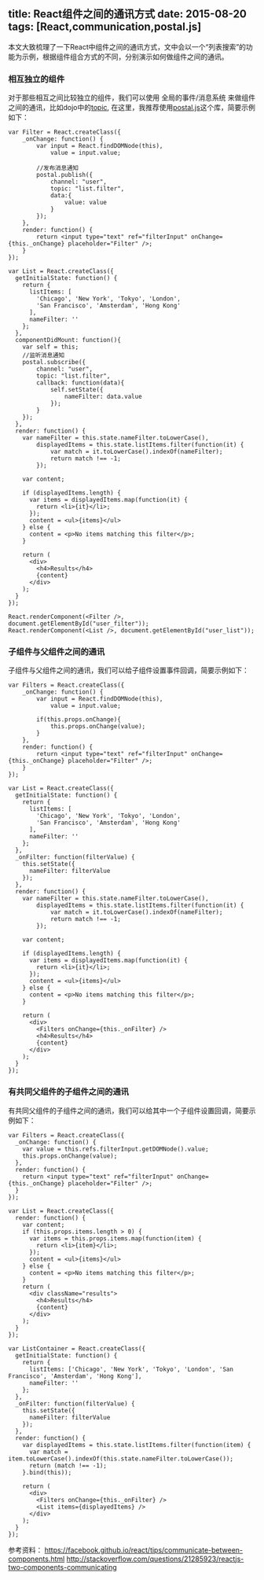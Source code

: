 title: React组件之间的通讯方式
date: 2015-08-20
tags: [React,communication,postal.js]
---

本文大致梳理了一下React中组件之间的通讯方式，文中会以一个“列表搜索”的功能为示例，根据组件组合方式的不同，分别演示如何做组件之间的通讯。

### 相互独立的组件
对于那些相互之间比较独立的组件，我们可以使用 全局的事件/消息系统 来做组件之间的通讯，比如dojo中的[topic](https://github.com/dojo/dojo/blob/master/topic.js "dojo/topic"), 在这里，我推荐使用[postal.js](https://github.com/postaljs/postal.js "postal.js")这个库，简要示例如下：

    var Filter = React.createClass({
        _onChange: function() {
            var input = React.findDOMNode(this),
                value = input.value;

            //发布消息通知
            postal.publish({
                channel: "user",
                topic: "list.filter",
                data:{
                    value: value
                }
            });
        },
        render: function() {
            return <input type="text" ref="filterInput" onChange={this._onChange} placeholder="Filter" />;
        }
    });

    var List = React.createClass({
      getInitialState: function() {
        return {
          listItems: [
            'Chicago', 'New York', 'Tokyo', 'London',
            'San Francisco', 'Amsterdam', 'Hong Kong'
          ],
          nameFilter: ''
        };
      },
      componentDidMount: function(){
        var self = this;
        //监听消息通知
        postal.subscribe({
            channel: "user",
            topic: "list.filter",
            callback: function(data){
                self.setState({
                    nameFilter: data.value
                });
            }
        });
      },
      render: function() {
        var nameFilter = this.state.nameFilter.toLowerCase(),
            displayedItems = this.state.listItems.filter(function(it) {
                var match = it.toLowerCase().indexOf(nameFilter);
                return match !== -1;
            });

        var content;

        if (displayedItems.length) {
          var items = displayedItems.map(function(it) {
            return <li>{it}</li>;
          });
          content = <ul>{items}</ul>
        } else {
          content = <p>No items matching this filter</p>;
        }

        return (
          <div>
            <h4>Results</h4>
            {content}
          </div>
        );
      }
    });

    React.renderComponent(<Filter />, document.getElementById("user_filter"));
    React.renderComponent(<List />, document.getElementById("user_list"));

### 子组件与父组件之间的通讯
子组件与父组件之间的通讯，我们可以给子组件设置事件回调，简要示例如下：

    var Filters = React.createClass({
        _onChange: function() {
            var input = React.findDOMNode(this),
                value = input.value;

            if(this.props.onChange){
                this.props.onChange(value);
            }
        },
        render: function() {
            return <input type="text" ref="filterInput" onChange={this._onChange} placeholder="Filter" />;
        }
    });

    var List = React.createClass({
      getInitialState: function() {
        return {
          listItems: [
            'Chicago', 'New York', 'Tokyo', 'London',
            'San Francisco', 'Amsterdam', 'Hong Kong'
          ],
          nameFilter: ''
        };
      },
      _onFilter: function(filterValue) {
        this.setState({
          nameFilter: filterValue
        });
      },
      render: function() {
        var nameFilter = this.state.nameFilter.toLowerCase(),
            displayedItems = this.state.listItems.filter(function(it) {
                var match = it.toLowerCase().indexOf(nameFilter);
                return match !== -1;
            });

        var content;

        if (displayedItems.length) {
          var items = displayedItems.map(function(it) {
            return <li>{it}</li>;
          });
          content = <ul>{items}</ul>
        } else {
          content = <p>No items matching this filter</p>;
        }

        return (
          <div>
            <Filters onChange={this._onFilter} />
            <h4>Results</h4>
            {content}
          </div>
        );
      }
    });



### 有共同父组件的子组件之间的通讯
有共同父组件的子组件之间的通讯，我们可以给其中一个子组件设置回调，简要示例如下：

    var Filters = React.createClass({
      _onChange: function() {
        var value = this.refs.filterInput.getDOMNode().value;
        this.props.onChange(value);
      },
      render: function() {
        return <input type="text" ref="filterInput" onChange={this._onChange} placeholder="Filter" />;
      }
    });

    var List = React.createClass({
      render: function() {
        var content;
        if (this.props.items.length > 0) {
          var items = this.props.items.map(function(item) {
            return <li>{item}</li>;
          });
          content = <ul>{items}</ul>
        } else {
          content = <p>No items matching this filter</p>;
        }
        return (
          <div className="results">
            <h4>Results</h4>
            {content}
          </div>
        );
      }
    });

    var ListContainer = React.createClass({
      getInitialState: function() {
        return {
          listItems: ['Chicago', 'New York', 'Tokyo', 'London', 'San Francisco', 'Amsterdam', 'Hong Kong'],
          nameFilter: ''
        };
      },
      _onFilter: function(filterValue) {
        this.setState({
          nameFilter: filterValue
        });
      },
      render: function() {
        var displayedItems = this.state.listItems.filter(function(item) {
          var match = item.toLowerCase().indexOf(this.state.nameFilter.toLowerCase());
          return (match !== -1);
        }.bind(this));

        return (
          <div>
            <Filters onChange={this._onFilter} />
            <List items={displayedItems} />
          </div>
        );
      }
    });

参考资料：
https://facebook.github.io/react/tips/communicate-between-components.html
http://stackoverflow.com/questions/21285923/reactjs-two-components-communicating